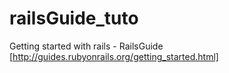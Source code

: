 railsGuide_tuto
===============

Getting started with rails - RailsGuide
[http://guides.rubyonrails.org/getting_started.html]
